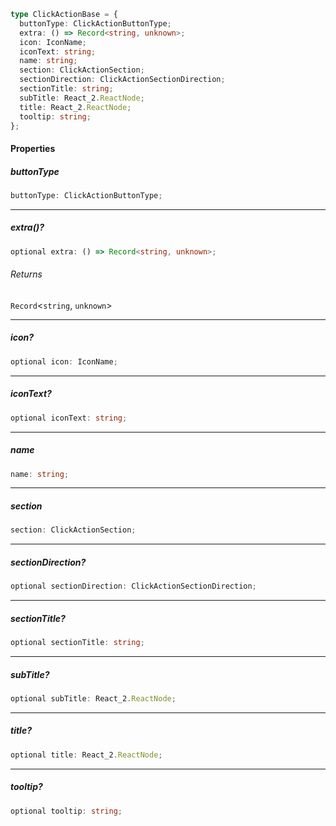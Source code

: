 ```ts
type ClickActionBase = {
  buttonType: ClickActionButtonType;
  extra: () => Record<string, unknown>;
  icon: IconName;
  iconText: string;
  name: string;
  section: ClickActionSection;
  sectionDirection: ClickActionSectionDirection;
  sectionTitle: string;
  subTitle: React_2.ReactNode;
  title: React_2.ReactNode;
  tooltip: string;
};
```

#### Properties

##### buttonType

```ts
buttonType: ClickActionButtonType;
```

***

##### extra()?

```ts
optional extra: () => Record<string, unknown>;
```

###### Returns

`Record`<`string`, `unknown`>

***

##### icon?

```ts
optional icon: IconName;
```

***

##### iconText?

```ts
optional iconText: string;
```

***

##### name

```ts
name: string;
```

***

##### section

```ts
section: ClickActionSection;
```

***

##### sectionDirection?

```ts
optional sectionDirection: ClickActionSectionDirection;
```

***

##### sectionTitle?

```ts
optional sectionTitle: string;
```

***

##### subTitle?

```ts
optional subTitle: React_2.ReactNode;
```

***

##### title?

```ts
optional title: React_2.ReactNode;
```

***

##### tooltip?

```ts
optional tooltip: string;
```
